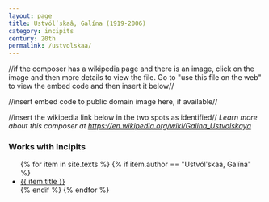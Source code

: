 ```yaml
---
layout: page
title: Ustvólʹskaâ, Galína (1919-2006)
category: incipits
century: 20th
permalink: /ustvolskaa/
---
```

//if the composer has a wikipedia page and there is an image, click on the image and then more details to view the file. Go to "use this file on the web" to view the embed code and then insert it below//

//insert embed code to public domain image here, if available//

//insert the wikipedia link below in the two spots as identified//
*Learn more about this composer at <a href="https://en.wikipedia.org/wiki/Galina_Ustvolskaya">https://en.wikipedia.org/wiki/Galina_Ustvolskaya</a>*
<br/>

### Works with Incipits
<ul class="texts">
    {% for item in site.texts %}
      {% if item.author == "Ustvólʹskaâ, Galína" %}
          <li class="text-title">
          <a href="{{ site.baseurl }}{{ item.url }}">
        {{ item.title }}
              </a>
    </li>
      {% endif %}
    {% endfor %}
</ul>

